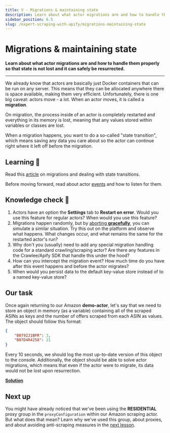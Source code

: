 ```yaml
---
title: V - Migrations & maintaining state
description: Learn about what actor migrations are and how to handle them properly so that state is not lost and it can safely be resurrected.
sidebar_position: 6.5
slug: /expert-scraping-with-apify/migrations-maintaining-state
---
```


# [](#migrations-maintaining-state) Migrations & maintaining state

**Learn about what actor migrations are and how to handle them properly so that state is not lost and it can safely be resurrected.**

---

We already know that actors are basically just Docker containers that can be run on any server. This means that they can be allocated anywhere there is space available, making them very efficient. Unfortunately, there is one big caveat: actors move - a lot. When an actor moves, it is called a **migration**.

On migration, the process inside of an actor is completely restarted and everything in its memory is lost, meaning that any values stored within variables or classes are lost.

When a migration happens, you want to do a so-called "state transition", which means saving any data you care about so the actor can continue right where it left off before the migration.

## [](#learning) Learning 🧠

Read this [article](https://docs.apify.com/actors/development/state-persistence) on migrations and dealing with state transitions.

Before moving forward, read about actor [events](https://sdk.apify.com/docs/api/apify#apifyevents) and how to listen for them.

## [](#quiz) Knowledge check 📝

1. Actors have an option the **Settings** tab to **Restart on error**. Would you use this feature for regular actors? When would you use this feature?
2. Migrations happen randomly, but by [aborting **gracefully**](https://docs.apify.com/actors/running#aborting-runs), you can simulate a similar situation. Try this out on the platform and observe what happens. What changes occur, and what remains the same for the restarted actor's run?
3. Why don't you (usually) need to add any special migration handling code for a standard crawling/scraping actor? Are there any features in the Crawlee/Apify SDK that handle this under the hood?
4. How can you intercept the migration event? How much time do you have after this event happens and before the actor migrates?
5. When would you persist data to the default key-value store instead of to a named key-value store?

## Our task

Once again returning to our Amazon **demo-actor**, let's say that we need to store an object in memory (as a variable) containing all of the scraped ASINs as keys and the number of offers scraped from each ASIN as values. The object should follow this format:

```json
{
    "B079ZJ1BPR": 3,
    "B07D4R4258": 21
}
```

Every 10 seconds, we should log the most up-to-date version of this object to the console. Additionally, the object should be able to solve actor migrations, which means that even if the actor were to migrate, its data would not be lost upon resurrection.

[**Solution**](./solutions/handling_migrations.md)

## [](#next) Next up

You might have already noticed that we've been using the **RESIDENTIAL** proxy group in the `proxyConfiguration` within our Amazon scraping actor. But what does that mean? Learn why we've used this group, about proxies, and about avoiding anti-scraping measures in the [next lesson](./bypassing_anti_scraping.md).
